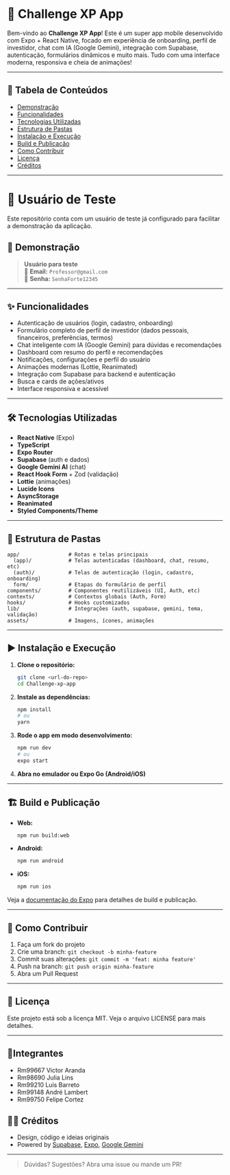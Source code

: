 # 🚀 Challenge XP App

Bem-vindo ao **Challenge XP App**! Este é um super app mobile desenvolvido com Expo + React Native, focado em experiência de onboarding, perfil de investidor, chat com IA (Google Gemini), integração com Supabase, autenticação, formulários dinâmicos e muito mais. Tudo com uma interface moderna, responsiva e cheia de animações! 

---

## 📑 Tabela de Conteúdos
- [Demonstração](#demonstração)
- [Funcionalidades](#funcionalidades)
- [Tecnologias Utilizadas](#tecnologias-utilizadas)
- [Estrutura de Pastas](#estrutura-de-pastas)
- [Instalação e Execução](#instalação-e-execução)
- [Build e Publicação](#build-e-publicação)
- [Como Contribuir](#como-contribuir)
- [Licença](#licença)
- [Créditos](#créditos)

---
# 📌 Usuário de Teste

Este repositório conta com um usuário de teste já configurado para facilitar a demonstração da aplicação.  

## 🎥 Demonstração

> **Usuário para teste**  
📧 **Email:** `Professor@gmail.com`  
🔑 **Senha:** `SenhaForte12345`  

---

## ✨ Funcionalidades
- Autenticação de usuários (login, cadastro, onboarding)
- Formulário completo de perfil de investidor (dados pessoais, financeiros, preferências, termos)
- Chat inteligente com IA (Google Gemini) para dúvidas e recomendações
- Dashboard com resumo do perfil e recomendações
- Notificações, configurações e perfil do usuário
- Animações modernas (Lottie, Reanimated)
- Integração com Supabase para backend e autenticação
- Busca e cards de ações/ativos
- Interface responsiva e acessível

---

## 🛠️ Tecnologias Utilizadas
- **React Native** (Expo)
- **TypeScript**
- **Expo Router**
- **Supabase** (auth e dados)
- **Google Gemini AI** (chat)
- **React Hook Form** + Zod (validação)
- **Lottie** (animações)
- **Lucide Icons**
- **AsyncStorage**
- **Reanimated**
- **Styled Components/Theme**

---

## 📁 Estrutura de Pastas
```
app/                # Rotas e telas principais
  (app)/            # Telas autenticadas (dashboard, chat, resumo, etc)
  (auth)/           # Telas de autenticação (login, cadastro, onboarding)
  form/             # Etapas do formulário de perfil
components/         # Componentes reutilizáveis (UI, Auth, etc)
contexts/           # Contextos globais (Auth, Form)
hooks/              # Hooks customizados
lib/                # Integrações (auth, supabase, gemini, tema, validação)
assets/             # Imagens, ícones, animações
```

---

## ▶️ Instalação e Execução

1. **Clone o repositório:**
   ```bash
   git clone <url-do-repo>
   cd Challenge-xp-app
   ```
2. **Instale as dependências:**
   ```bash
   npm install
   # ou
   yarn
   ```
3. **Rode o app em modo desenvolvimento:**
   ```bash
   npm run dev
   # ou
   expo start
   ```
4. **Abra no emulador ou Expo Go (Android/iOS)**

---

## 🏗️ Build e Publicação
- **Web:**
  ```bash
  npm run build:web
  ```
- **Android:**
  ```bash
  npm run android
  ```
- **iOS:**
  ```bash
  npm run ios
  ```

Veja a [documentação do Expo](https://docs.expo.dev/) para detalhes de build e publicação.

---

## 🤝 Como Contribuir
1. Faça um fork do projeto
2. Crie uma branch: `git checkout -b minha-feature`
3. Commit suas alterações: `git commit -m 'feat: minha feature'`
4. Push na branch: `git push origin minha-feature`
5. Abra um Pull Request

---

## 📄 Licença

Este projeto está sob a licença MIT. Veja o arquivo LICENSE para mais detalhes.

---

## 🤺Integrantes
- Rm99667 Victor Aranda
- Rm98690 Julia Lins
- Rm99210 Luis Barreto
- Rm99148 André Lambert
- Rm99750 Felipe Cortez

## 👨‍💻 Créditos
- Design, código e ideias originais
- Powered by [Supabase](https://supabase.com/), [Expo](https://expo.dev/), [Google Gemini](https://ai.google.dev/)

---

> Dúvidas? Sugestões? Abra uma issue ou mande um PR!
